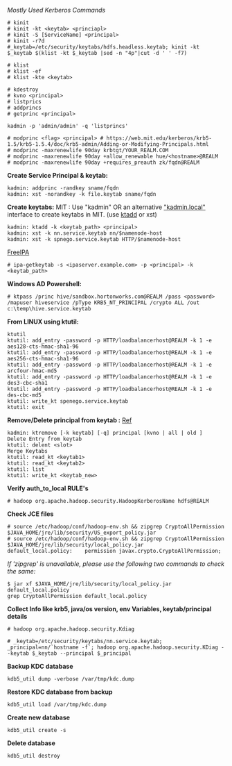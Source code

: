 *Mostly Used  Kerberos Commands*

```
# kinit
# kinit -kt <keytab> <princiapl>
# kinit -S [ServiceName] <principal>
# kinit -r7d
#_keytab=/etc/security/keytabs/hdfs.headless.keytab; kinit -kt $_keytab $(klist -kt $_keytab |sed -n "4p"|cut -d ' ' -f7)
```
```
# klist
# klist -ef
# klist -kte <keytab>
```
```
# kdestroy
# kvno <principal>
# listprics
# addprincs
# getprinc <principal>
```
```
kadmin -p 'admin/admin' -q 'listprincs'
```

```
# modprinc <flag> <principal> # https://web.mit.edu/kerberos/krb5-1.5/krb5-1.5.4/doc/krb5-admin/Adding-or-Modifying-Principals.html
# modprinc -maxrenewlife 90day krbtgt/YOUR_REALM.COM
# modprinc -maxrenewlife 90day +allow_renewable hue/<hostname>@REALM
# modprinc -maxrenewlife 90day +requires_preauth zk/fqdn@REALM
```

**Create Service Principal & keytab:**
```
kadmin: addprinc -randkey sname/fqdn
kadmin: xst -norandkey -k file.keytab sname/fqdn
```
**Create keytabs:**
MIT : Use "kadmin" OR an alternative ["kadmin.local"](http://kadmin.local/) interface to create keytabs in MIT. (use [ktadd](http://web.mit.edu/kerberos/krb5-1.5/krb5-1.5.3/doc/krb5-admin/Adding-Principals-to-Keytabs.html) or xst)
```
kadmin: ktadd -k <keytab_path> <principal>
kadmin: xst -k nn.service.keytab nn/$namenode-host 
kadmin: xst -k spnego.service.keytab HTTP/$namenode-host
```

[FreeIPA](https://linux.die.net/man/1/ipa-getkeytab)
```
# ipa-getkeytab -s <ipaserver.example.com> -p <principal> -k <keytab_path>
```

**Windows AD Powershell:**
```
# ktpass /princ hive/sandbox.hortonworks.com@REALM /pass <password> /mapuser hiveservice /pType KRB5_NT_PRINCIPAL /crypto ALL /out c:\temp\hive.service.keytab
```
**From LINUX using ktutil:**
```
ktutil 
ktutil: add_entry -password -p HTTP/loadbalancerhost@REALM -k 1 -e aes128-cts-hmac-sha1-96
ktutil: add_entry -password -p HTTP/loadbalancerhost@REALM -k 1 -e aes256-cts-hmac-sha1-96
ktutil: add_entry -password -p HTTP/loadbalancerhost@REALM -k 1 -e arcfour-hmac-md5
ktutil: add_entry -password -p HTTP/loadbalancerhost@REALM -k 1 -e des3-cbc-sha1
ktutil: add_entry -password -p HTTP/loadbalancerhost@REALM -k 1 -e des-cbc-md5
ktutil: write_kt spenego.service.keytab
ktutil: exit
```


**Remove/Delete principal from keytab :** [Ref](https://docs.oracle.com/cd/E19683-01/806-4078/6jd6cjs1p/index.html)
```
kadmin: ktremove [-k keytab] [-q] principal [kvno | all | old ]
Delete Entry from keytab
ktutil: delent <slot>
Merge Keytabs
ktutil: read_kt <keytab1>
ktutil: read_kt <keytab2>
ktutil: list
ktutil: write_kt <keytab_new>
```



**Verify auth_to_local RULE's**
```
# hadoop org.apache.hadoop.security.HadoopKerberosName hdfs@REALM

```
**Check JCE files**
```
# source /etc/hadoop/conf/hadoop-env.sh && zipgrep CryptoAllPermission $JAVA_HOME/jre/lib/security/US_export_policy.jar
# source /etc/hadoop/conf/hadoop-env.sh && zipgrep CryptoAllPermission $JAVA_HOME/jre/lib/security/local_policy.jar 
default_local.policy:    permission javax.crypto.CryptoAllPermission; 
```

*If 'zipgrep' is unavailable, please use the following two commands to check the same:*
```
$ jar xf $JAVA_HOME/jre/lib/security/local_policy.jar default_local.policy 
grep CryptoAllPermission default_local.policy
```

**Collect Info like krb5, java/os version, env Variables, keytab/principal details**
```
# hadoop org.apache.hadoop.security.Kdiag
```
```
# _keytab=/etc/security/keytabs/nn.service.keytab; _principal=nn/`hostname -f`; hadoop org.apache.hadoop.security.KDiag --keytab $_keytab --principal $_principal
```

**Backup KDC database**
```
kdb5_util dump -verbose /var/tmp/kdc.dump
```
**Restore KDC database from backup**
```
kdb5_util load /var/tmp/kdc.dump
```
**Create new database**
```
kdb5_util create -s
```
**Delete database**
```
kdb5_util destroy
```
